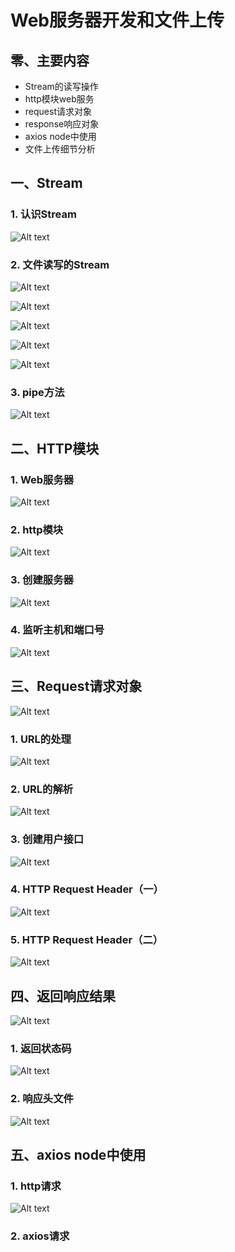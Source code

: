 # Web服务器开发和文件上传

## 零、主要内容

- Stream的读写操作
- http模块web服务
- request请求对象
- response响应对象
- axios node中使用
- 文件上传细节分析

## 一、Stream

### 1. 认识Stream

![Alt text](image-17.png)

### 2. 文件读写的Stream

![Alt text](image-16.png)

![Alt text](image-18.png)

![Alt text](image-19.png)

![Alt text](image-20.png)

![Alt text](image-21.png)

### 3. pipe方法

![Alt text](image-22.png)

## 二、HTTP模块

### 1. Web服务器

![Alt text](image-23.png)

### 2. http模块

![Alt text](image-24.png)

### 3. 创建服务器

![Alt text](image-25.png)

### 4. 监听主机和端口号

![Alt text](image-26.png)

## 三、Request请求对象

![Alt text](image-27.png)

### 1. URL的处理

![Alt text](image-30.png)

### 2. URL的解析

![Alt text](image-28.png)

### 3. 创建用户接口

![Alt text](image-29.png)

### 4. HTTP Request Header（一）

![Alt text](image-31.png)

### 5. HTTP Request Header（二）

![Alt text](image-32.png)

## 四、返回响应结果

![Alt text](image-33.png)

### 1. 返回状态码

![Alt text](image-34.png)

### 2. 响应头文件

![Alt text](image-35.png)

## 五、axios node中使用

### 1. http请求

![Alt text](image-36.png)

### 2. axios请求
